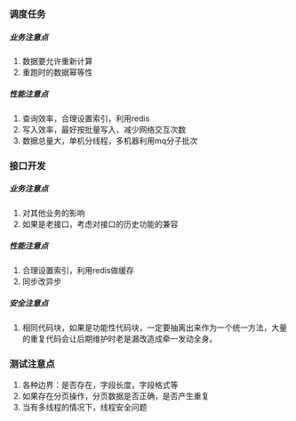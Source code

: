 ### 调度任务
##### 业务注意点
1. 数据要允许重新计算
2. 重跑时的数据幂等性
##### 性能注意点
1. 查询效率，合理设置索引，利用redis
2. 写入效率，最好按批量写入，减少网络交互次数
3. 数据总量大，单机分线程，多机器利用mq分子批次


### 接口开发
##### 业务注意点
1. 对其他业务的影响
2. 如果是老接口，考虑对接口的历史功能的兼容
##### 性能注意点
1. 合理设置索引，利用redis做缓存
2. 同步改异步
##### 安全注意点
1. 相同代码块，如果是功能性代码块，一定要抽离出来作为一个统一方法，大量的重复代码会让后期维护时老是漏改造成牵一发动全身。


### 测试注意点
1. 各种边界：是否存在，字段长度，字段格式等
2. 如果存在分页操作，分页数据是否正确，是否产生重复
3. 当有多线程的情况下，线程安全问题
